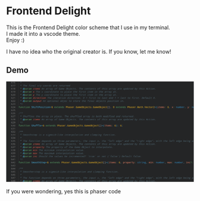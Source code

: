 # Frontend Delight

This is the Frontend Delight color scheme that I use in my terminal.  
I made it into a vscode theme.  
Enjoy :)

I have no idea who the original creator is. If you know, let me know!

## Demo

![](https://github.com/RobinBoers/frontend-delight/raw/HEAD/./preview.png)

If you were wondering, yes this is phaser code
